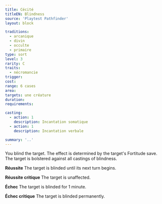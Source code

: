 ```yaml
---
title: Cécité
titleEN: Blindness
source: 'Playtest Pathfinder'
layout: block

traditions:
  - arcanique
  - divin
  - occulte
  - primaire
type: sort
level: 3
rarity: C
traits:
  - nécromancie
trigger: 
cost: 
range: 6 cases
area: 
targets: une créature
duration: 
requirements: 

casting:
  - action: 1
    description: Incantation somatique
  - action: 1
    description: Incantation verbale

summary: '..'
---
```

You blind the target. The effect is determined by the target's Fortitude save. The target is bolstered against all castings of blindness.

**Réussite** The target is blinded until its next turn begins.

**Réussite critique** The target is unaffected.

**Échec** The target is blinded for 1 minute.

**Échec critique** The target is blinded permanently.